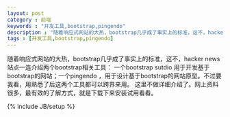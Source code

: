 ```yaml
---
layout: post
category : 前端 
keywords : "开发工具,bootstrap,pingendo"
description : "随着响应式网站的大热，bootstrap几乎成了事实上的标准，这不，hacker news站点一连介绍两个bootstrap相关工具，bootstrap sutdio和pingendo"
tags : [开发工具,bootstrap,pingendo]
---
```


 
随着响应式网站的大热，bootstrap几乎成了事实上的标准，这不，hacker news站点一连介绍两个bootstrap相关工具：
一个bootstrap sutdio 用于开发基于bootstrap的网站；一个pingendo ，用于设计基于bootstrap的网站原型。不过要我看，用熟悉了后这两个工具都可以跨界来用。
这里不做详细介绍了。网上资料很多，最有效的了解方式，就是下载下来安装试用看看。
<!--break-->

{% include JB/setup %}
